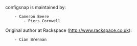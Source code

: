 configsnap is maintained by:
```
	- Cameron Beere
        - Piers Cornwell
```

Original author at Rackspace (http://www.rackspace.co.uk):
```
	- Cian Brennan
```
